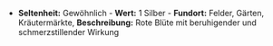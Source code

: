 - **Seltenheit:** Gewöhnlich - **Wert:** 1 Silber - **Fundort:** Felder, Gärten, Kräutermärkte, **Beschreibung:** Rote Blüte mit beruhigender und schmerzstillender Wirkung